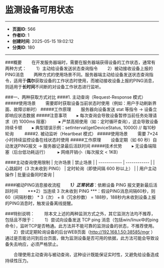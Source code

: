# 监测设备可用状态

---
- **页面ID**: 566
- **作者ID**: 1
- **创建时间**: 2025-05-15 19:02:12
- **分类ID**: 180
---

###概要
　　在开发服务器端时，需要在服务器端获得设备的工作状态，通常有两种方式：
　　1）主动给设备发送状态查询指令 
　　2）被动接收设备上报的PING消息
　　两种方式的使用场景不同。服务器端主动给设备发送状态查询指令，适用于**偶尔**获取设备的工作状态时使用，而被动接收设备上报的PING消息，则适用于**长时间**不间断的对设备工作状态进行监听。
  
  ###一、两种获取方式对比
  ####1. 主动查询（Request-Response 模式）
#####使用场景
　　需要即时获取设备当前状态时使用（例如：用户手动刷新界面、故障诊断时）
#####工作原理
　　服务器向设备发送 stat 等指令 → 设备立即响应状态数据
#####注意事项
　　▸ 每次查询会导致设备暂停当前任务处理请求（约 1000ms 阻塞）
　　▸ 严禁高频使用（如：定时循环查询），这会导致设备持续卡顿
　　▸ 典型错误示例：setInterval(getDeviceStatus, 10000) // 每10秒轮询
　　
  ####2. 被动监听（Heartbeat 模式）
#####使用场景
　　需要 7×24 小时持续监控设备在线状态时使用
#####工作原理
　　设备定期（如 60 秒）自动发送PING报文 → 服务器记录最后活跃时间
#####技术优势
　　▸ 无设备端阻塞（后台低功耗运行）
　　▸ 网络开销小（每次报文 < 1KB）
  
  ####主动查询使用限制
  | 允许场景  |  禁止场景 |
| ------------ | ------------ |
| 心跳超时（3 次未收到 PING）  |  定时轮询（即使间隔 600 秒以上）  |
| 用户主动操作  | 批量设备同时查询  |

 

  ####被动PING消息接收流程
　　***1）正常状态***：依赖设备 PING 报文更新最后活跃时间
　　***2）当连续 3 次未收到 PING ***：假设PING消息间隔60秒，则 60（间隔秒数） * 3（次） + 8（冗余秒数） = 188秒，188秒内未收到设备上报的PING消息时，触发设备离线提醒。

###特别说明：
　　除本文上述的两种监测方式之外，其它监测方法均不推荐，包括且不限于：
　　1）尝试向设备发送 TCP ping 消息（包括win/linux中的ping命令），监听TCP是否畅通。此方法并不能可靠的监测设备的状态，不推荐使用。
　　2）尝试定期轮询设备的后台WEB页面（http://192.168.1.50:38585/mgr ）通过是否能访问到后台页面，做为监测设备是否可用的依据，此方法可能会导致设备失去响应，必须严格禁止。
  
　　合理使用主动查询与被动查询，这种设计既能保证实时性，又避免给设备造成持续性压力。


